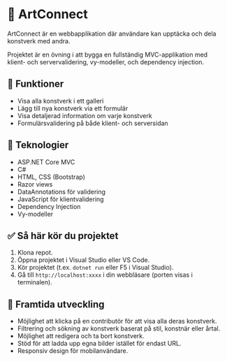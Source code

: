 # 🎨 ArtConnect

ArtConnect är en webbapplikation där användare kan upptäcka och dela konstverk med andra.

Projektet är en övning i att bygga en fullständig MVC-applikation med klient- och servervalidering, vy-modeller, och dependency injection.

## 🚀 Funktioner

* Visa alla konstverk i ett galleri
* Lägg till nya konstverk via ett formulär
* Visa detaljerad information om varje konstverk
* Formulärsvalidering på både klient- och serversidan


## 🧰 Teknologier

* ASP.NET Core MVC
* C#
* HTML, CSS (Bootstrap)
* Razor views 
* DataAnnotations för validering
* JavaScript för klientvalidering
* Dependency Injection
* Vy-modeller 


## ✅ Så här kör du projektet

1. Klona repot.
2. Öppna projektet i Visual Studio eller VS Code.
3. Kör projektet (t.ex. `dotnet run` eller F5 i Visual Studio).
4. Gå till `http://localhost:xxxx` i din webbläsare (porten visas i terminalen).


## 🔮 Framtida utveckling

* Möjlighet att klicka på en contributör för att visa alla deras konstverk.
* Filtrering och sökning av konstverk baserat på stil, konstnär eller årtal.
* Möjlighet att redigera och ta bort konstverk.
* Stöd för att ladda upp egna bilder istället för endast URL.
* Responsiv design för mobilanvändare.
